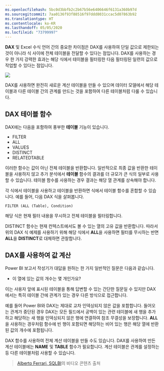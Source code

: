 ```yaml
---
ms.openlocfilehash: 5bc0d3bbfb2c2b67b56e6406646f6131a360b97d
ms.sourcegitcommit: 7aa0136f93f88516f97ddd8031ccac5d07863b92
ms.translationtype: HT
ms.contentlocale: ko-KR
ms.lasthandoff: 05/05/2020
ms.locfileid: "73799997"
---
```

**DAX** 및 Excel 수식 언어 간의 중요한 차이점은 DAX를 사용하여 단일 값으로 제한되는 것이 아니라 식 사이에 전체 테이블을 전달할 수 있다는 점입니다.  DAX를 사용하는 경우 한 가지 강력한 효과는 해당 식에서 테이블을 필터링한 다음 필터링된 일련의 값으로 작업할 수 있다는 점입니다.

![](media/7-6-dax-tables-and-filtering/dax-tables-filtering_1.png)

DAX를 사용하면 완전히 새로운 계산 테이블을 만들 수 있으며 데이터 모델에서 해당 테이블과 다른 테이블 간의 관계를 만드는 것을 포함하여 다른 테이블처럼 다룰 수 있습니다.

## <a name="dax-table-functions"></a>DAX 테이블 함수
DAX에는 다음을 포함하여 풍부한 **테이블** 기능이 있습니다.

* FILTER
* ALL
* VALUES
* DISTINCT
* RELATEDTABLE

이러한 함수는 값이 아닌 전체 테이블을 반환합니다. 일반적으로 최종 값을 반환한 테이블을 사용하지 않고 추가 분석에서 **테이블** 함수의 결과를 더 규모가 큰 식의 일부로 사용할 수 있습니다. 테이블 함수를 사용하는 경우 결과는 해당 열 관계를 상속해야 합니다.

각 식에서 테이블을 사용하고 테이블을 반환하면 식에서 테이블 함수를 혼합할 수 있습니다. 예를 들어, 다음 DAX 식을 살펴봅니다.

    FILTER (ALL (Table), Condition)

해당 식은 현재 필터 내용을 무시하고 전체 테이블을 필터링합니다. 

DISTINCT 함수는 현재 컨텍스트에서도 볼 수 있는 열의 고유 값을 반환합니다. 따라서 위의 DAX 식 예제를 사용하기 위해 해당 식에서 **ALL**을 사용하면 필터를 무시하는 반면 **ALL**을 **DISTINCT**로 대체하면 관찰합니다.

## <a name="counting-values-with-dax"></a>DAX를 사용하여 값 계산
Power BI 보고서 작성기가 대답을 원하는 한 가지 일반적인 질문은 다음과 같습니다.

* 이 열에 있는 값의 개수는 몇 개인가요?

이는 사용자 앞에 표시된 테이블을 통해 답변할 수 있는 간단한 질문일 수 있지만 DAX에서는 특히 테이블 간에 관계가 있는 경우 다른 방식으로 접근합니다.

예를 들어 Power BI와 DAX는 제대로 교차 인덱싱되지 않은 값을 포함합니다. 들어오는 관계가 중단된 경우 DAX는 모든 필드에서 공백이 있는 관련 테이블에 새 행을 추가하고 해당하는 새 행을 인덱싱되지 않은 행에 연결하여 참조 무결성을 보장합니다. **ALL**을 사용하는 경우처럼 함수에 빈 행이 포함되면 해당하는 비어 있는 행은 해당 열에 반환된 값의 개수에 포함됩니다.

DAX 함수를 사용하여 전체 계산 테이블을 만들 수도 있습니다. DAX를 사용하여 만든 계산 테이블에는 **NAME** 및 **TABLE** 함수가 필요합니다. 계산 테이블은 관계를 설정하는 등 다른 테이블처럼 사용할 수 있습니다.

> [Alberto Ferrari, SQLBI](https://www.sqlbi.com/learning-dax)의 비디오 콘텐츠 출처
> 
> 

